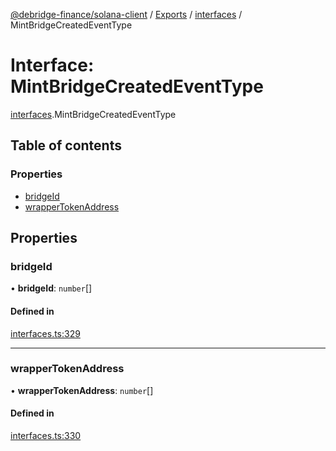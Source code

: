 [@debridge-finance/solana-client](../README.md) / [Exports](../modules.md) / [interfaces](../modules/interfaces.md) / MintBridgeCreatedEventType

# Interface: MintBridgeCreatedEventType

[interfaces](../modules/interfaces.md).MintBridgeCreatedEventType

## Table of contents

### Properties

- [bridgeId](interfaces.MintBridgeCreatedEventType.md#bridgeid)
- [wrapperTokenAddress](interfaces.MintBridgeCreatedEventType.md#wrappertokenaddress)

## Properties

### bridgeId

• **bridgeId**: `number`[]

#### Defined in

[interfaces.ts:329](https://github.com/debridge-finance/solana-contracts-client/blob/1b61583/src/interfaces.ts#L329)

___

### wrapperTokenAddress

• **wrapperTokenAddress**: `number`[]

#### Defined in

[interfaces.ts:330](https://github.com/debridge-finance/solana-contracts-client/blob/1b61583/src/interfaces.ts#L330)
